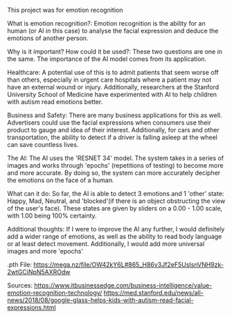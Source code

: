 This project was for emotion recognition

What is emotion recognition?:
Emotion recognition is the ability for an human (or AI in this case) to analyse the facial expression and deduce the emotions of another person.

Why is it important? How could it be used?:
These two questions are one in the same. The importance of the AI model comes from its application.

Healthcare:
A potential use of this is to admit patients that seem worse off than others, especially in urgent care hospitals where a patient may not have an external wound or injury. Additionally, researchers at the Stanford University School of Medicine have experimented with AI to help children with autism read emotions better.

Business and Safety:
There are many business applications for this as well. Advertisers could use the facial expressions when consumers use their product to gauge and idea of their interest. Additionally, for cars and other transportation, the ability to detect if a driver is falling asleep at the wheel can save countless lives.

The AI:
The AI uses the 'RESNET 34' model. The system takes in a series of images and works through 'epochs' (repetitions of testing) to become more and more accurate. By doing so, the system can more accurately decipher the emotions on the face of a human.

What can it do:
So far, the AI is able to detect 3 emotions and 1 'other' state: Happy, Mad, Neutral, and 'blocked'(if there is an object obstructing the view of the user's face). These states are given by sliders on a 0.00 - 1.00 scale, with 1.00 being 100% certainty.

Additional thoughts:
If I were to improve the AI any further, I would definitely add a wider range of emotions, as well as the ability to read body language or at least detect movement. Additionally, I would add more universal images and more 'epochs'

.pth File:
https://mega.nz/file/OW42kY6L#865_H86v3Jf2eF5UsIsnVNH9zk-2wtGCiNpN5AXROdw

Sources:
https://www.itbusinessedge.com/business-intelligence/value-emotion-recognition-technology/
https://med.stanford.edu/news/all-news/2018/08/google-glass-helps-kids-with-autism-read-facial-expressions.html
